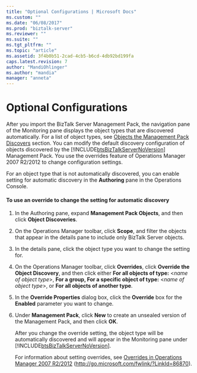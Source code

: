 ```yaml
---
title: "Optional Configurations | Microsoft Docs"
ms.custom: ""
ms.date: "06/08/2017"
ms.prod: "biztalk-server"
ms.reviewer: ""
ms.suite: ""
ms.tgt_pltfrm: ""
ms.topic: "article"
ms.assetid: 3f4b0b51-2cad-4cb5-b6cd-4db92bd199fa
caps.latest.revision: 7
author: "MandiOhlinger"
ms.author: "mandia"
manager: "anneta"
---
```

# Optional Configurations
After you import the BizTalk Server Management Pack, the navigation pane of the Monitoring pane displays the object types that are discovered automatically. For a list of object types, see [Objects the Management Pack Discovers](../technical-guides/objects-the-management-pack-discovers.md) section. You can modify the default discovery configuration of objects discovered by the [!INCLUDE[btsBizTalkServerNoVersion](../includes/btsbiztalkservernoversion-md.md)] Management Pack. You use the overrides feature of Operations Manager 2007 R2/2012 to change configuration settings.  
  
 For an object type that is not automatically discovered, you can enable setting for automatic discovery in the **Authoring** pane in the Operations Console.  
  
#### To use an override to change the setting for automatic discovery  
  
1. In the Authoring pane, expand **Management Pack Objects**, and then click **Object Discoveries**.  
  
2. On the Operations Manager toolbar, click **Scope**, and filter the objects that appear in the details pane to include only BizTalk Server objects.  
  
3. In the details pane, click the object type you want to change the setting for.  
  
4. On the Operations Manager toolbar, click **Overrides**, click **Override the Object Discovery**, and then click either **For all objects of type:** \<*name of object type*\>, **For a group, For a specific object of type:** \<*name of object type*\>, or **For all objects of another type**.  
  
5. In the **Override Properties** dialog box, click the **Override** box for the **Enabled** parameter you want to change.  
  
6. Under **Management Pack**, click **New** to create an unsealed version of the Management Pack, and then click **OK**.  
  
   After you change the override setting, the object type will be automatically discovered and will appear in the Monitoring pane under [!INCLUDE[btsBizTalkServerNoVersion](../includes/btsbiztalkservernoversion-md.md)].  
  
   For information about setting overrides, see [Overrides in Operations Manager 2007 R2/2012](http://go.microsoft.com/fwlink/?LinkId=86870) (http://go.microsoft.com/fwlink/?LinkId=86870).